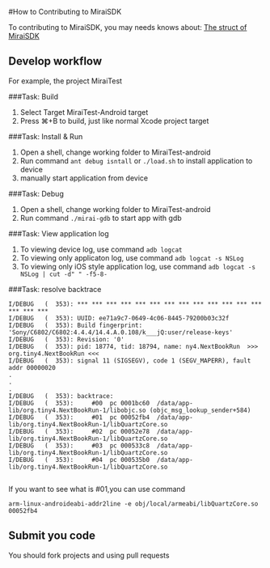 #How to Contributing to MiraiSDK

To contributing to MiraiSDK, you may needs knows about: [The struct of MiraiSDK](the_struct_of_miraisdk.md)

## Develop workflow

For example, the project MiraiTest

###Task: Build

1. Select Target MiraiTest-Android target
2. Press ⌘+B to build, just like normal Xcode project target

###Task: Install & Run

1. Open a shell, change working folder to MiraiTest-android
2. Run command `ant debug isntall` or `./load.sh` to install application to device
3. manually start application from device

###Task: Debug

1. Open a shell, change working folder to MiraiTest-android
2. Run command `./mirai-gdb` to start app with gdb

###Task: View application log

1. To viewing device log, use command `adb logcat`
2. To viewing only applicaton log, use command `adb logcat -s NSLog`
3. To viewing only iOS style application log, use command `adb logcat -s NSLog | cut -d" " -f5-8-` 

###Task: resolve backtrace

```
I/DEBUG   (  353): *** *** *** *** *** *** *** *** *** *** *** *** *** *** *** ***
I/DEBUG   (  353): UUID: ee71a9c7-0649-4c06-8445-79200b03c32f
I/DEBUG   (  353): Build fingerprint: 'Sony/C6802/C6802:4.4.4/14.4.A.0.108/k___jQ:user/release-keys'
I/DEBUG   (  353): Revision: '0'
I/DEBUG   (  353): pid: 18774, tid: 18794, name: ny4.NextBookRun  >>> org.tiny4.NextBookRun <<<
I/DEBUG   (  353): signal 11 (SIGSEGV), code 1 (SEGV_MAPERR), fault addr 00000020
.
.
.
I/DEBUG   (  353): backtrace:
I/DEBUG   (  353):     #00  pc 0001bc60  /data/app-lib/org.tiny4.NextBookRun-1/libobjc.so (objc_msg_lookup_sender+584)
I/DEBUG   (  353):     #01  pc 00052fb4  /data/app-lib/org.tiny4.NextBookRun-1/libQuartzCore.so
I/DEBUG   (  353):     #02  pc 00052e78  /data/app-lib/org.tiny4.NextBookRun-1/libQuartzCore.so
I/DEBUG   (  353):     #03  pc 000533c8  /data/app-lib/org.tiny4.NextBookRun-1/libQuartzCore.so
I/DEBUG   (  353):     #04  pc 000535b0  /data/app-lib/org.tiny4.NextBookRun-1/libQuartzCore.so


```

If you want to see what is #01,you can use command 

```
arm-linux-androideabi-addr2line -e obj/local/armeabi/libQuartzCore.so 00052fb4

```

## Submit you code

You should fork projects and using pull requests
